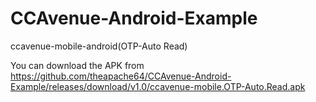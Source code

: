 # CCAvenue-Android-Example
ccavenue-mobile-android(OTP-Auto Read)

You can download the APK from https://github.com/theapache64/CCAvenue-Android-Example/releases/download/v1.0/ccavenue-mobile.OTP-Auto.Read.apk

